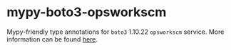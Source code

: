 # mypy-boto3-opsworkscm

Mypy-friendly type annotations for `boto3` 1.10.22 `opsworkscm` service.
More information can be found [here](https://github.com/vemel/mypy_boto3).